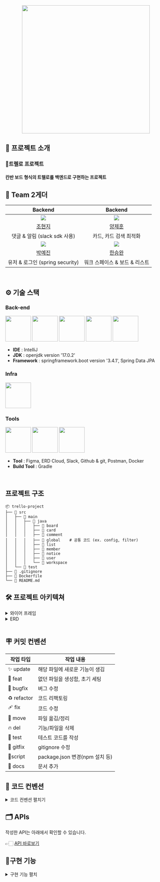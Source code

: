 <div align="center">

<!-- logo -->
<img src="https://capsule-render.vercel.app/api?type=waving&color=gradient&customColorList=10&height=200&text=Trello%27s%20Project&fontSize=50&animation=twinkling&fontAlign=68&fontAlignY=36" width="400"/>

</div> 

## 📝 프로젝트 소개

### 🎯트렐로 프로젝트
#### 칸반 보드 형식의 트렐로를 백엔드로 구현하는 프로젝트

## 🍨 Team 2게더
|                                      Backend                                       |                                      Backend                                       |
|:----------------------------------------------------------------------------------:|:----------------------------------------------------------------------------------:|
| ![](https://cdn-static.zep.us/static/assets/baked-avartar-images/8-56-26-332.png)  | ![](https://cdn-static.zep.us/static/assets/baked-avartar-images/10-58-53-336.png) |
|                        [조현지](https://github.com/yewon-Noh)                         |                        [양제훈](https://github.com/SeongHo-C)                         |
|                             댓글 & 알림    (slack sdk 사용)                              |                                   카드, 카드 검색 최적화                                    |
| ![](https://cdn-static.zep.us/static/assets/baked-avartar-images/2-279-20-325.png) | ![](https://cdn-static.zep.us/static/assets/baked-avartar-images/10-72-41-563.png) |
|                        [박예진](https://github.com/yewon-Noh)                         |                        [한승완](https://github.com/SeongHo-C)                         |
|                             유저 & 로그인 (spring security)                             |                                 워크 스페이스 & 보드 & 리스트                                 |
<br />

## ⚙ 기술 스택
### Back-end
<div>
<img src="https://github.com/yewon-Noh/readme-template/blob/main/skills/Java.png?raw=true" width="80">
<img src="https://github.com/yewon-Noh/readme-template/blob/main/skills/SpringBoot.png?raw=true" width="80">
<img src="https://github.com/yewon-Noh/readme-template/blob/main/skills/SpringSecurity.png?raw=true" width="80">
<img src="https://github.com/yewon-Noh/readme-template/blob/main/skills/SpringDataJPA.png?raw=true" width="80">
<img src="https://github.com/yewon-Noh/readme-template/blob/main/skills/Mysql.png?raw=true" width="80">

- **IDE** : IntelliJ
- **JDK** : openjdk version '17.0.2'
- **Framework** : springframework.boot version '3.4.1', Spring Data JPA

</div>

### Infra
<div>
<img src="https://github.com/yewon-Noh/readme-template/blob/main/skills/AWSEC2.png?raw=true" width="80">
</div>

### Tools
<div>
<img src="https://github.com/yewon-Noh/readme-template/blob/main/skills/Github.png?raw=true" width="80">
<img src="https://github.com/yewon-Noh/readme-template/blob/main/skills/Notion.png?raw=true" width="80">
<img src="https://github.com/yewon-Noh/readme-template/blob/main/skills/Docker.png?raw=true?raw=true" width="80">

- **Tool** : Figma, ERD Cloud, Slack, Github & git, Postman, Docker
- **Build Tool** : Gradle
</div>

<br />

## 프로젝트 구조

```plaintext
📦 trello-project
├── 📂 src
│   ├── 📂 main
│   │   ├── 📂 java
│   │   │   ├── 📂 board
│   │   │   ├── 📂 card
│   │   │   ├── 📂 comment
│   │   │   ├── 📂 global    # 공통 코드 (ex. config, filter)
│   │   │   ├── 📂 list
│   │   │   ├── 📂 member
│   │   │   ├── 📂 notice
│   │   │   ├── 📂 user
│   │   │   └── 📂 workspace
│   └── 📂 test
├── 📄 .gitignore
├── 📄 Dockerfile
└── 📄 README.md
```

## 🛠️ 프로젝트 아키텍쳐
<details>
<summary>와이어 프레임</summary>

<img src="https://github.com/user-attachments/assets/6d3bd3ce-87de-4de2-8999-7281e7dc2921">

👉🏻 [와이어 프레임 바로보기](https://www.figma.com/design/yojLnL4papWqljeFPi95jT/Untitled?node-id=0-1&t=RZNg2zPztvl5EarL-1)
</details>

<details>
<summary>ERD</summary>
<img src="https://github.com/user-attachments/assets/b21cafae-b9f2-40e3-ba01-786651657840">

👉🏻 [ERD 바로보기](https://www.erdcloud.com/d/z8s3jowhc7E8ALxH7)

</details>

<br />

## 🪧 커밋 컨벤션
| 작업 타입| 작업 내용|
|------|-|
|✨ update|해당 파일에 새로운 기능이 생김|
|🎉 feat|없던 파일을 생성함, 초기 세팅|
|🐛 bugfix|버그 수정|
|♻️ refactor|코드 리팩토링|
|🩹 fix|코드 수정|
|🚚 move|파일 옮김/정리|
|🔥 del|기능/파일을 삭제|
|🍻 test|테스트 코드를 작성|
|🙈 gitfix|gitignore 수정|
|🔨script|package.json 변경(npm 설치 등)|
|📝 docs|문서 추가

## 👔 코드 컨벤션
<details>
<summary>코드 컨벤션 펼치기</summary>

- 주석
  - java doc 사용

- 클래스 명
  - PascalCase 사용 (ex : UserAccount)

- 변수 명
  - camelCase 사용 (ex : firstName)

- 패키지 구조 : 도메인 형
  - 도메인 밑에 패키지 없이 작성
  - Dto만 분리

- 생성자 → 생성자 패턴

- lombok Setter 사용 금지

- service interface 없이 class 로 바로 생성
</details>

## 🗂️ APIs
작성한 API는 아래에서 확인할 수 있습니다.

👉🏻 [API 바로보기](https://teamsparta.notion.site/2-1582dc3ef51481ee80ead2738eea31f3)

## 🔧구현 기능
<details>
<summary>구현 기능 펼치</summary>
### 🧑‍🧑‍🧒 user

- 회원가입 & 회원 탈퇴
- 로그인 & 로그아웃

### 🪜 워크 스페이스

- 워크 스페이스 생성 & 수정 & 삭제
- 워크 스페이스 전체 조회 & 단건 조회
- 워크 스페이스 멤버 초대 & 초대 수락
- 워크 스페이스 멤버 목록 조회
- 워크 스페이스 유저 권한 수정

### 🎬 보드 

- 보드 생성 & 수정 & 삭제
- 보드 단건 조회

### ✅ 리스트

- 리스트 생성 & 수정 & 삭제
- 리스트 순서 변경

### 📇 카드

- 카드 생성 & 수정 & 삭제
- 카드 단건 조회
- 카드 다건 조회 (검색)

### 💬 댓글

- 댓글 생성 & 수정 & 삭제
- 댓글 전체 조회

### ⏰ 알림

- 특정 동작 수행시 슬랙으로 알림 발송
- </details>


<br />

